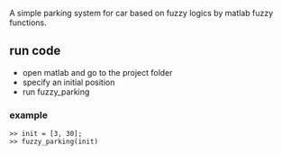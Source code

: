 A simple parking system for car based on fuzzy logics by matlab fuzzy functions.

## run code
- open matlab and go to the project folder
- specify an initial position
- run fuzzy_parking

### example
```
>> init = [3, 30];
>> fuzzy_parking(init)
